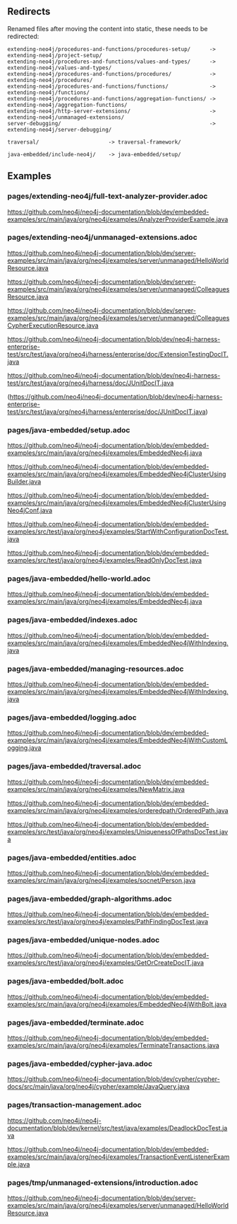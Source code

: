## Redirects

Renamed files after moving the content into static, these needs to be redirected:

```
extending-neo4j/procedures-and-functions/procedures-setup/      -> extending-neo4j/project-setup/
extending-neo4j/procedures-and-functions/values-and-types/      -> extending-neo4j/values-and-types/
extending-neo4j/procedures-and-functions/procedures/            -> extending-neo4j/procedures/
extending-neo4j/procedures-and-functions/functions/             -> extending-neo4j/functions/
extending-neo4j/procedures-and-functions/aggregation-functions/ -> extending-neo4j/aggregation-functions/
extending-neo4j/http-server-extensions/                         -> extending-neo4j/unmanaged-extensions/
server-debugging/                                               -> extending-neo4j/server-debugging/

traversal/                      -> traversal-framework/

java-embedded/include-neo4j/    -> java-embedded/setup/
```


## Examples

### pages/extending-neo4j/full-text-analyzer-provider.adoc

https://github.com/neo4j/neo4j-documentation/blob/dev/embedded-examples/src/main/java/org/neo4j/examples/AnalyzerProviderExample.java


### pages/extending-neo4j/unmanaged-extensions.adoc

https://github.com/neo4j/neo4j-documentation/blob/dev/server-examples/src/main/java/org/neo4j/examples/server/unmanaged/HelloWorldResource.java

https://github.com/neo4j/neo4j-documentation/blob/dev/server-examples/src/main/java/org/neo4j/examples/server/unmanaged/ColleaguesResource.java

https://github.com/neo4j/neo4j-documentation/blob/dev/server-examples/src/main/java/org/neo4j/examples/server/unmanaged/ColleaguesCypherExecutionResource.java

https://github.com/neo4j/neo4j-documentation/blob/dev/neo4j-harness-enterprise-test/src/test/java/org/neo4j/harness/enterprise/doc/ExtensionTestingDocIT.java

https://github.com/neo4j/neo4j-documentation/blob/dev/neo4j-harness-test/src/test/java/org/neo4j/harness/doc/JUnitDocIT.java

(https://github.com/neo4j/neo4j-documentation/blob/dev/neo4j-harness-enterprise-test/src/test/java/org/neo4j/harness/enterprise/doc/JUnitDocIT.java)


### pages/java-embedded/setup.adoc

https://github.com/neo4j/neo4j-documentation/blob/dev/embedded-examples/src/main/java/org/neo4j/examples/EmbeddedNeo4j.java

https://github.com/neo4j/neo4j-documentation/blob/dev/embedded-examples/src/main/java/org/neo4j/examples/EmbeddedNeo4jClusterUsingBuilder.java

https://github.com/neo4j/neo4j-documentation/blob/dev/embedded-examples/src/main/java/org/neo4j/examples/EmbeddedNeo4jClusterUsingNeo4jConf.java

https://github.com/neo4j/neo4j-documentation/blob/dev/embedded-examples/src/test/java/org/neo4j/examples/StartWithConfigurationDocTest.java

https://github.com/neo4j/neo4j-documentation/blob/dev/embedded-examples/src/test/java/org/neo4j/examples/ReadOnlyDocTest.java


### pages/java-embedded/hello-world.adoc

https://github.com/neo4j/neo4j-documentation/blob/dev/embedded-examples/src/main/java/org/neo4j/examples/EmbeddedNeo4j.java


### pages/java-embedded/indexes.adoc

https://github.com/neo4j/neo4j-documentation/blob/dev/embedded-examples/src/main/java/org/neo4j/examples/EmbeddedNeo4jWithIndexing.java


### pages/java-embedded/managing-resources.adoc

https://github.com/neo4j/neo4j-documentation/blob/dev/embedded-examples/src/main/java/org/neo4j/examples/EmbeddedNeo4jWithIndexing.java


### pages/java-embedded/logging.adoc

https://github.com/neo4j/neo4j-documentation/blob/dev/embedded-examples/src/main/java/org/neo4j/examples/EmbeddedNeo4jWithCustomLogging.java


### pages/java-embedded/traversal.adoc

https://github.com/neo4j/neo4j-documentation/blob/dev/embedded-examples/src/main/java/org/neo4j/examples/NewMatrix.java

https://github.com/neo4j/neo4j-documentation/blob/dev/embedded-examples/src/main/java/org/neo4j/examples/orderedpath/OrderedPath.java

https://github.com/neo4j/neo4j-documentation/blob/dev/embedded-examples/src/test/java/org/neo4j/examples/UniquenessOfPathsDocTest.java


### pages/java-embedded/entities.adoc

https://github.com/neo4j/neo4j-documentation/blob/dev/embedded-examples/src/main/java/org/neo4j/examples/socnet/Person.java


### pages/java-embedded/graph-algorithms.adoc

https://github.com/neo4j/neo4j-documentation/blob/dev/embedded-examples/src/test/java/org/neo4j/examples/PathFindingDocTest.java


### pages/java-embedded/unique-nodes.adoc

https://github.com/neo4j/neo4j-documentation/blob/dev/embedded-examples/src/test/java/org/neo4j/examples/GetOrCreateDocIT.java


### pages/java-embedded/bolt.adoc

https://github.com/neo4j/neo4j-documentation/blob/dev/embedded-examples/src/main/java/org/neo4j/examples/EmbeddedNeo4jWithBolt.java


### pages/java-embedded/terminate.adoc

https://github.com/neo4j/neo4j-documentation/blob/dev/embedded-examples/src/main/java/org/neo4j/examples/TerminateTransactions.java


### pages/java-embedded/cypher-java.adoc

https://github.com/neo4j/neo4j-documentation/blob/dev/cypher/cypher-docs/src/main/java/org/neo4j/cypher/example/JavaQuery.java


### pages/transaction-management.adoc

https://github.com/neo4j/neo4j-documentation/blob/dev/kernel/src/test/java/examples/DeadlockDocTest.java

https://github.com/neo4j/neo4j-documentation/blob/dev/embedded-examples/src/main/java/org/neo4j/examples/TransactionEventListenerExample.java


### pages/tmp/unmanaged-extensions/introduction.adoc

https://github.com/neo4j/neo4j-documentation/blob/dev/server-examples/src/main/java/org/neo4j/examples/server/unmanaged/HelloWorldResource.java

